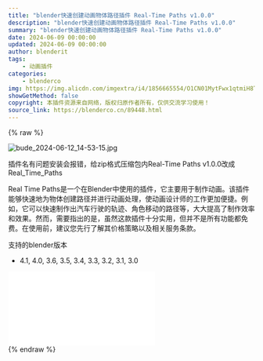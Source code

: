 ```yaml
---
title: "blender快速创建动画物体路径插件 Real-Time Paths v1.0.0"
description: "blender快速创建动画物体路径插件 Real-Time Paths v1.0.0"
summary: "blender快速创建动画物体路径插件 Real-Time Paths v1.0.0"
date: 2024-06-09 00:00:00
updated: 2024-06-09 00:00:00
author: blenderit
tags: 
    - 动画插件
categories:
    - blenderco
img: https://img.alicdn.com/imgextra/i4/1856665554/O1CN01MytFwx1qtmiH8Tb6L_!!1856665554.jpg
showGetMethod: false
copyright: 本插件资源来自网络，版权归原作者所有，仅供交流学习使用！
source_link: https://blenderco.cn/89448.html
---
```


{% raw %}
<p><img src="https://img.alicdn.com/imgextra/i4/1856665554/O1CN01MytFwx1qtmiH8Tb6L_!!1856665554.jpg" alt="bude_2024-06-12_14-53-15.jpg"></p><p>插件名有问题安装会报错，给zip格式压缩包内Real-Time Paths v1.0.0改成Real_Time_Paths</p><p>Real Time Paths是一个在Blender中使用的插件，它主要用于制作动画。该插件能够快速地为物体创建路径并进行动画处理，使动画设计师的工作更加便捷。例如，它可以快速制作出汽车行驶的轨迹、角色移动的路径等，大大提高了制作效率和效果。然而，需要指出的是，虽然这款插件十分实用，但并不是所有功能都免费。在使用前，建议您先行了解其价格策略以及相关服务条款。</p><p>支持的blender版本</p><ul>
<li>4.1, 4.0, 3.6, 3.5, 3.4, 3.3, 3.2, 3.1, 3.0</li>
</ul><div id="external-video-2087cfff5a" class="external-video"><iframe frameborder="0" src="//player.bilibili.com/player.html?isOutside=true&amp;aid=1905723984&amp;bvid=BV1jS411N7sJ&amp;cid=1582680507&amp;p=1" allowfullscreen="true"></iframe></div>
<div style="display: none">blenderco</div>
{% endraw %}
